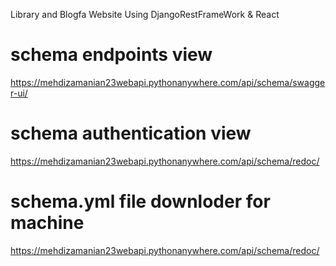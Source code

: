 Library and Blogfa Website Using DjangoRestFrameWork & React



# schema endpoints view
   https://mehdizamanian23webapi.pythonanywhere.com/api/schema/swagger-ui/

# schema authentication view
  https://mehdizamanian23webapi.pythonanywhere.com/api/schema/redoc/

# schema.yml file downloder for machine 
  https://mehdizamanian23webapi.pythonanywhere.com/api/schema/redoc/



 
    
